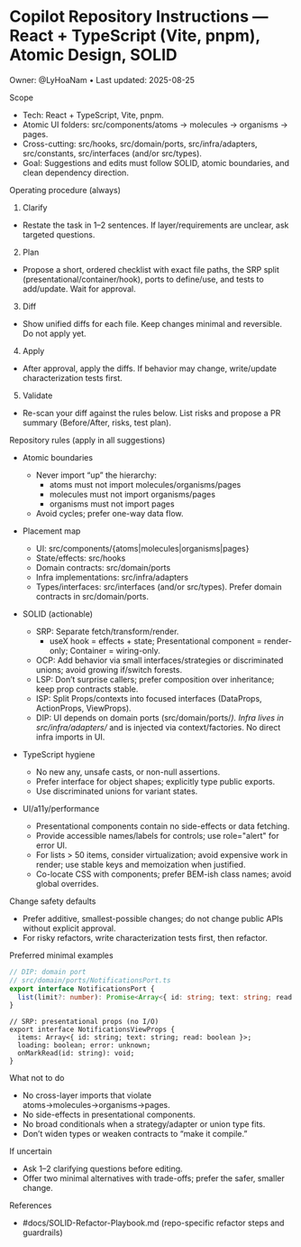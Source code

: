 # Copilot Repository Instructions — React + TypeScript (Vite, pnpm), Atomic Design, SOLID
Owner: @LyHoaNam • Last updated: 2025-08-25

Scope
- Tech: React + TypeScript, Vite, pnpm.
- Atomic UI folders: src/components/atoms → molecules → organisms → pages.
- Cross-cutting: src/hooks, src/domain/ports, src/infra/adapters, src/constants, src/interfaces (and/or src/types).
- Goal: Suggestions and edits must follow SOLID, atomic boundaries, and clean dependency direction.

Operating procedure (always)
1) Clarify
- Restate the task in 1–2 sentences. If layer/requirements are unclear, ask targeted questions.
2) Plan
- Propose a short, ordered checklist with exact file paths, the SRP split (presentational/container/hook), ports to define/use, and tests to add/update. Wait for approval.
3) Diff
- Show unified diffs for each file. Keep changes minimal and reversible. Do not apply yet.
4) Apply
- After approval, apply the diffs. If behavior may change, write/update characterization tests first.
5) Validate
- Re-scan your diff against the rules below. List risks and propose a PR summary (Before/After, risks, test plan).

Repository rules (apply in all suggestions)
- Atomic boundaries
  - Never import “up” the hierarchy:
    - atoms must not import molecules/organisms/pages
    - molecules must not import organisms/pages
    - organisms must not import pages
  - Avoid cycles; prefer one-way data flow.

- Placement map
  - UI: src/components/{atoms|molecules|organisms|pages}
  - State/effects: src/hooks
  - Domain contracts: src/domain/ports
  - Infra implementations: src/infra/adapters
  - Types/interfaces: src/interfaces (and/or src/types). Prefer domain contracts in src/domain/ports.

- SOLID (actionable)
  - SRP: Separate fetch/transform/render.
    - useX hook = effects + state; Presentational component = render-only; Container = wiring-only.
  - OCP: Add behavior via small interfaces/strategies or discriminated unions; avoid growing if/switch forests.
  - LSP: Don’t surprise callers; prefer composition over inheritance; keep prop contracts stable.
  - ISP: Split Props/contexts into focused interfaces (DataProps, ActionProps, ViewProps).
  - DIP: UI depends on domain ports (src/domain/ports/*). Infra lives in src/infra/adapters/* and is injected via context/factories. No direct infra imports in UI.

- TypeScript hygiene
  - No new any, unsafe casts, or non-null assertions.
  - Prefer interface for object shapes; explicitly type public exports.
  - Use discriminated unions for variant states.

- UI/a11y/performance
  - Presentational components contain no side-effects or data fetching.
  - Provide accessible names/labels for controls; use role="alert" for error UI.
  - For lists > 50 items, consider virtualization; avoid expensive work in render; use stable keys and memoization when justified.
  - Co-locate CSS with components; prefer BEM-ish class names; avoid global overrides.

Change safety defaults
- Prefer additive, smallest-possible changes; do not change public APIs without explicit approval.
- For risky refactors, write characterization tests first, then refactor.

Preferred minimal examples
```ts
// DIP: domain port
// src/domain/ports/NotificationsPort.ts
export interface NotificationsPort {
  list(limit?: number): Promise<Array<{ id: string; text: string; read: boolean }>>;
}
```

```tsx
// SRP: presentational props (no I/O)
export interface NotificationsViewProps {
  items: Array<{ id: string; text: string; read: boolean }>;
  loading: boolean; error: unknown;
  onMarkRead(id: string): void;
}
```

What not to do
- No cross-layer imports that violate atoms→molecules→organisms→pages.
- No side-effects in presentational components.
- No broad conditionals when a strategy/adapter or union type fits.
- Don’t widen types or weaken contracts to “make it compile.”

If uncertain
- Ask 1–2 clarifying questions before editing.
- Offer two minimal alternatives with trade-offs; prefer the safer, smaller change.

References
- #docs/SOLID-Refactor-Playbook.md (repo-specific refactor steps and guardrails)